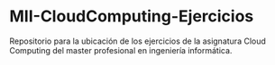 # MII-CloudComputing-Ejercicios
Repositorio para la ubicación de los ejercicios de la asignatura Cloud Computing del master profesional en ingeniería informática. 
